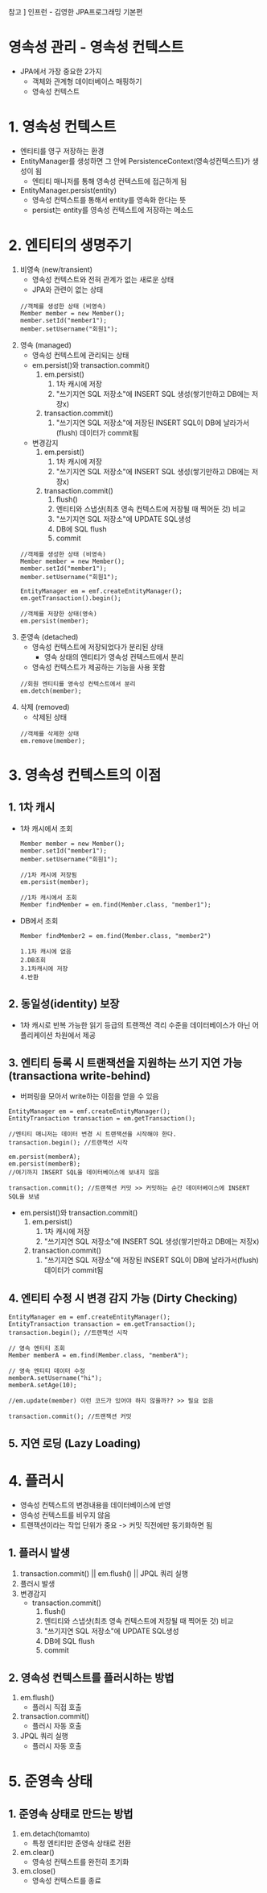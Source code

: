 참고 ] 인프런 - 김영한 JPA프로그래밍 기본편
# 영속성 관리 - 영속성 컨텍스트
- JPA에서 가장 중요한 2가지 
    - 객체와 관계형 데이터베이스 매핑하기
    - 영속성 컨텍스트
# 1. 영속성 컨텍스트
- 엔티티를 영구 저장하는 환경
- EntityManager를 생성하면 그 안에 PersistenceContext(영속성컨텍스트)가 생성이 됨
    - 엔티티 매니저를 통해 영속성 컨텍스트에 접근하게 됨
- EntityManager.persist(entity)
    - 영속성 컨텍스트를 통해서 entity를 영속화 한다는 뜻
    - persist는 entity를 영속성 컨텍스트에 저장하는 메소드

# 2. 엔티티의 생명주기
1. 비영속 (new/transient)
    - 영속성 컨텍스트와 전혀 관계가 없는 새로운 상태 
    - JPA와 관련이 없는 상태
    ```
    //객체를 생성한 상태 (비영속)
    Member member = new Member();
    member.setId("member1");
    member.setUsername("회원1");
    ```
2. 영속 (managed)
    - 영속성 컨텍스트에 관리되는 상태
    - em.persist()와 transaction.commit()
        1. em.persist()
            1. 1차 캐시에 저장
            2. "쓰기지연 SQL 저장소"에 INSERT SQL 생성(쌓기만하고 DB에는 저장x)
        2. transaction.commit()
            1. "쓰기지연 SQL 저장소"에 저장된 INSERT SQL이 DB에 날라가서(flush) 데이터가 commit됨
    - 변경감지
        1. em.persist()
            1. 1차 캐시에 저장
            2. "쓰기지연 SQL 저장소"에 INSERT SQL 생성(쌓기만하고 DB에는 저장x)
        2. transaction.commit()
            1. flush()
            2. 엔티티와 스냅샷(최초 영속 컨텍스트에 저장될 때 찍어둔 것) 비교
            3. "쓰기지연 SQL 저장소"에 UPDATE SQL생성 
            4. DB에 SQL flush
            5. commit
    ```
    //객체를 생성한 상태 (비영속)
    Member member = new Member();
    member.setId("member1");
    member.setUsername("회원1");

    EntityManager em = emf.createEntityManager();
    em.getTransaction().begin();

    //객체를 저장한 상태(영속)
    em.persist(member);
    ```
3. 준영속 (detached)
    - 영속성 컨텍스트에 저장되었다가 분리된 상태
        - 영속 상태의 엔티티가 영속성 컨텍스트에서 분리
    - 영속성 컨텍스트가 제공하는 기능을 사용 못함
    ```
    //회원 엔티티를 영속성 컨텍스트에서 분리
    em.detch(member);
    ```
4. 삭제 (removed)
    - 삭제된 상태
    ```
    //객체를 삭제한 상태
    em.remove(member);
    ```

# 3. 영속성 컨텍스트의 이점
## 1. 1차 캐시
- 1차 캐시에서 조회
    ```
    Member member = new Member();
    member.setId("member1");
    member.setUsername("회원1");

    //1차 캐시에 저장됨
    em.persist(member);

    //1차 캐시에서 조회
    Member findMember = em.find(Member.class, "member1");
    ```
- DB에서 조회
    ```
    Member findMember2 = em.find(Member.class, "member2")

    1.1차 캐시에 없음
    2.DB조회
    3.1차캐시에 저장
    4.반환
    ```
## 2. 동일성(identity) 보장
- 1차 캐시로 반복 가능한 읽기 등급의 트랜잭션 격리 수준을 데이터베이스가 아닌 어플리케이션 차원에서 제공

## 3. 엔티티 등록 시 트랜잭션을 지원하는 쓰기 지연 가능 (transactiona write-behind)
- 버퍼링을 모아서 write하는 이점을 얻을 수 있음
```
EntityManager em = emf.createEntityManager();
EntityTransaction transaction = em.getTransaction();

//엔티티 매니저는 데이터 변경 시 트랜잭션을 시작해야 한다. 
transaction.begin(); //트랜잭션 시작

em.persist(memberA);
em.persist(memberB);
//여기까지 INSERT SQL을 데이터베이스에 보내지 않음

transaction.commit(); //트랜잭션 커밋 >> 커밋하는 순간 데이터베이스에 INSERT SQL을 보냄
```

- em.persist()와 transaction.commit()
    1. em.persist()
        1. 1차 캐시에 저장
        2. "쓰기지연 SQL 저장소"에 INSERT SQL 생성(쌓기만하고 DB에는 저장x)
    2. transaction.commit()
        1. "쓰기지연 SQL 저장소"에 저장된 INSERT SQL이 DB에 날라가서(flush) 데이터가 commit됨

## 4. 엔티티 수정 시 변경 감지 가능 (Dirty Checking)
```
EntityManager em = emf.createEntityManager();
EntityTransaction transaction = em.getTransaction();
transaction.begin(); //트랜잭션 시작

// 영속 엔티티 조회
Member memberA = em.find(Member.class, "memberA");

// 영속 엔티티 데이터 수정
memberA.setUsername("hi");
memberA.setAge(10);

//em.update(member) 이런 코드가 있어야 하지 않을까?? >> 필요 없음

transaction.commit(); //트랜잭션 커밋 
```

## 5. 지연 로딩 (Lazy Loading)

# 4. 플러시
- 영속성 컨텍스트의 변경내용을 데이터베이스에 반영
- 영속성 컨텍스트를 비우지 않음
- 트랜잭션이라는 작업 단위가 중요 -> 커밋 직전에만 동기화하면 됨
## 1. 플러시 발생
1. transaction.commit() || em.flush() || JPQL 쿼리 실행
2. 플러시 발생
3. 변경감지
    - transaction.commit()
        1. flush()
        2. 엔티티와 스냅샷(최초 영속 컨텍스트에 저장될 때 찍어둔 것) 비교
        3. "쓰기지연 SQL 저장소"에 UPDATE SQL생성 
        4. DB에 SQL flush
        5. commit
## 2. 영속성 컨텍스트를 플러시하는 방법
1. em.flush() 
    - 플러시 직접 호출
2. transaction.commit()
    - 플러시 자동 호출
3. JPQL 쿼리 실행
    - 플러시 자동 호출

# 5. 준영속 상태
## 1. 준영속 상태로 만드는 방법
1. em.detach(tomamto)
    - 특정 엔티티만 준영속 상태로 전환
2. em.clear()
    - 영속성 컨텍스트를 완전히 초기화
3. em.close()
    - 영속성 컨텍스트를 종료